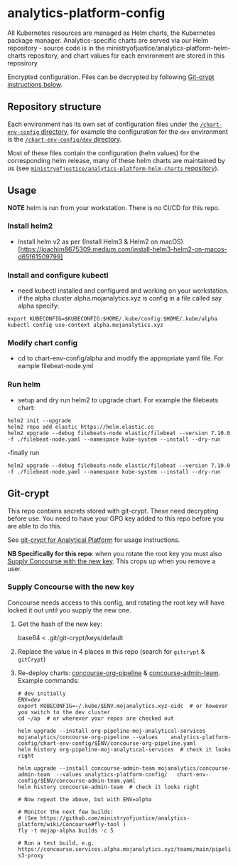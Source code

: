 # analytics-platform-config

All Kubernetes resources are managed as Helm charts, the Kubernetes package manager. Analytics-specific charts are served via our Helm repository - source code is in the ministryofjustice/analytics-platform-helm-charts repository, and chart values for each environment are stored in this reposirory


Encrypted configuration. Files can be decrypted by following [Git-crypt instructions below](#git-crypt).

## Repository structure

Each environment has its own set of configuration files under the [`/chart-env-config` directory](/chart-env-config), for example the configuration for the `dev` environment is the [`/chart-env-config/dev` directory](/chart-env-config/dev).

Most of these files contain the configuration (helm values) for the corresponding helm release, many of these helm charts are maintained by us (see [`ministryofjustice/analytics-platform-helm-charts` repository](https://github.com/ministryofjustice/analytics-platform-helm-charts)).


## Usage 

**NOTE** helm is run from your workstation. There is no CI/CD for this repo. 

### Install helm2 

- Install helm v2 as per (Install Helm3 & Helm2 on macOS)[https://joachim8675309.medium.com/install-helm3-helm2-on-macos-d65f61509799]

### Install and configure kubectl

- need kubectl installed and configured and working on your workstation. if the alpha cluster alpha.mojanalytics.xyz is config in a file called say alpha specify:
```
export KUBECONFIG=$KUBECONFIG:$HOME/.kube/config:$HOME/.kube/alpha
kubectl config use-context alpha.mojanalytics.xyz
```

### Modify chart config 

- cd to chart-env-config/alpha and modify the appropriate yaml file. For eample filebeat-node.yml

### Run helm

- setup and dry run helm2 to upgrade chart. For example the filebeats chart:
```
helm2 init --upgrade
helm2 repo add elastic https://helm.elastic.co
helm2 upgrade --debug filebeats-node elastic/filebeat --version 7.10.0 -f ./filebeat-node.yaml --namespace kube-system --install --dry-run
```

-finally run 
```
helm2 upgrade --debug filebeats-node elastic/filebeat --version 7.10.0 -f ./filebeat-node.yaml --namespace kube-system --install --dry-run
```

## Git-crypt

This repo contains secrets stored with git-crypt. These need decrypting before use. You need to have your GPG key added to this repo before you are able to do this.

See [git-crypt for Analytical Platform](https://github.com/ministryofjustice/analytics-platform-ops/tree/master/git-crypt) for usage instructions.

**NB Specifically for this repo**: when you rotate the root key you must also [Supply Concourse with the new key](#supply-concourse-with-the-new-key). This crops up when you remove a user.

### Supply Concourse with the new key

Concourse needs access to this config, and rotating the root key will have locked it out until you supply the new one.

1. Get the hash of the new key:

    base64 < .git/git-crypt/keys/default

2. Replace the value in 4 places in this repo (search for `gitcrypt` & `gitCrypt`)
3. Re-deploy charts: [concourse-org-pipeline](https://github.com/ministryofjustice/analytics-platform-helm-charts/tree/master/charts/concourse-org-pipeline) & [concourse-admin-team](https://github.com/ministryofjustice/analytics-platform-helm-charts/tree/master/charts/concourse-admin-team). Example commands:

       # dev initially
       ENV=dev
       export KUBECONFIG=~/.kube/$ENV.mojanalytics.xyz-oidc  # or however you switch to the dev cluster
       cd ~/ap  # or wherever your repos are checked out

       helm upgrade --install org-pipeline-moj-analytical-services mojanalytics/concourse-org-pipeline --values    analytics-platform-config/chart-env-config/$ENV/concourse-org-pipeline.yaml
       helm history org-pipeline-moj-analytical-services  # check it looks right

       helm upgrade --install concourse-admin-team mojanalytics/concourse-admin-team  --values analytics-platform-config/   chart-env-config/$ENV/concourse-admin-team.yaml
       helm history concourse-admin-team  # check it looks right

       # Now repeat the above, but with ENV=alpha

       # Monitor the next few builds:
       # (See https://github.com/ministryofjustice/analytics-platform/wiki/Concourse#fly-tool )
       fly -t mojap-alpha builds -c 5

       # Run a test build, e.g. https://concourse.services.alpha.mojanalytics.xyz/teams/main/pipelines/kpi-s3-proxy
